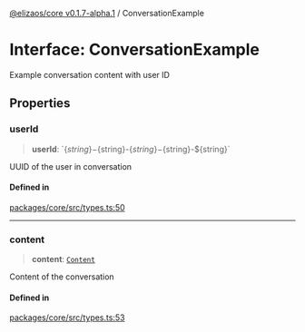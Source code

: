[@elizaos/core v0.1.7-alpha.1](../index.md) / ConversationExample

# Interface: ConversationExample

Example conversation content with user ID

## Properties

### userId

> **userId**: \`$\{string\}-$\{string\}-$\{string\}-$\{string\}-$\{string\}\`

UUID of the user in conversation

#### Defined in

[packages/core/src/types.ts:50](https://github.com/elizaOS/eliza/blob/main/packages/core/src/types.ts#L50)

***

### content

> **content**: [`Content`](Content.md)

Content of the conversation

#### Defined in

[packages/core/src/types.ts:53](https://github.com/elizaOS/eliza/blob/main/packages/core/src/types.ts#L53)
